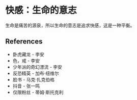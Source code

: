 # 快感：生命的意志

生命是痛苦的源泉，所以生命的意志是追求快感，这是一种平衡。

## References

- 卧虎藏龙 - 李安
- 色，戒 - 李安
- 少年派的奇幻漂流 - 李安
- 反恐精英 - 加布·纽维尔
- 脸书 - 马克·扎克伯格
- 抖音 - 张一鸣
- 仅限粉丝 - 蒂姆·斯托克利
